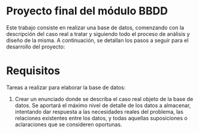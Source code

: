 # Proyecto final del módulo BBDD
Este trabajo consiste en realizar una base de datos, comenzando con la descripción del caso 
real a tratar y siguiendo todo el proceso de análisis y diseño de la misma.
A continuación, se detallan los pasos a seguir para el desarrollo del proyecto:
# Requisitos
Tareas a realizar para elaborar la base de datos:
  1. Crear un  enunciado donde se describa el caso real objeto de la base de datos. Se aportará el 
     máximo nivel de detalle de los datos a almacenar, intentando dar respuesta a las 
     necesidades reales del problema, las relaciones existentes entre los datos, y todas aquellas 
     suposiciones o aclaraciones que se consideren oportunas.
